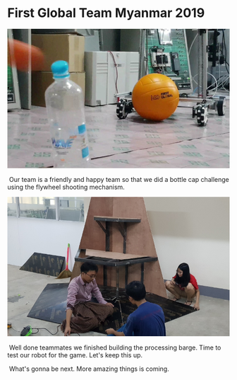 # First Global Team Myanmar 2019

![](./Photos/BottleCap.jpg)

​        Our team is a friendly and happy team so that we did a bottle cap challenge using the flywheel shooting mechanism.



![](./Photos/Arena.jpg)

​        Well done teammates we finished building the processing barge. Time to test our robot for the game. Let's keep this up.

​        What's gonna be next. More amazing things is coming.